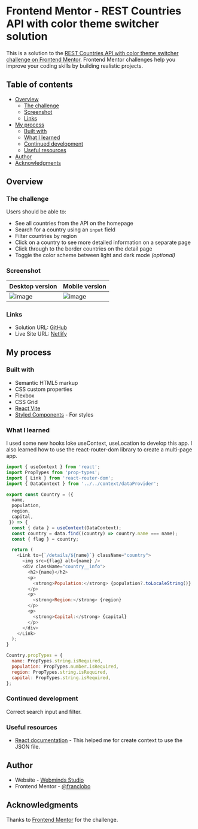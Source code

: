 # Frontend Mentor - REST Countries API with color theme switcher solution

This is a solution to the [REST Countries API with color theme switcher challenge on Frontend Mentor](https://www.frontendmentor.io/challenges/rest-countries-api-with-color-theme-switcher-5cacc469fec04111f7b848ca). Frontend Mentor challenges help you improve your coding skills by building realistic projects.

## Table of contents

- [Overview](#overview)
  - [The challenge](#the-challenge)
  - [Screenshot](#screenshot)
  - [Links](#links)
- [My process](#my-process)
  - [Built with](#built-with)
  - [What I learned](#what-i-learned)
  - [Continued development](#continued-development)
  - [Useful resources](#useful-resources)
- [Author](#author)
- [Acknowledgments](#acknowledgments)

## Overview

### The challenge

Users should be able to:

- See all countries from the API on the homepage
- Search for a country using an `input` field
- Filter countries by region
- Click on a country to see more detailed information on a separate page
- Click through to the border countries on the detail page
- Toggle the color scheme between light and dark mode *(optional)*

### Screenshot

| Desktop version | Mobile version |
|---|---|
| ![image](https://github.com/franclobo/Countries-app/assets/58642949/44cc8bf7-5680-427c-9ab3-71eed302a373) | ![image](https://github.com/franclobo/Countries-app/assets/58642949/695fea38-bee5-414e-9554-85e4813021af) |



### Links

- Solution URL: [GitHub](https://github.com/franclobo/Countries-app)
- Live Site URL: [Netlify](https://rest-countries-info-app.netlify.app/)

## My process

### Built with

- Semantic HTML5 markup
- CSS custom properties
- Flexbox
- CSS Grid
- [React Vite](https://vitejs.dev/guide/)
- [Styled Components](https://ant.design/components/overview/) - For styles

### What I learned

I used some new hooks loke useContext, useLocation to develop this app. I also learned how to use the react-router-dom library to create a multi-page app.

```js
import { useContext } from 'react';
import PropTypes from 'prop-types';
import { Link } from 'react-router-dom';
import { DataContext } from '../../context/dataProvider';

export const Country = ({
  name,
  population,
  region,
  capital,
 }) => {
  const { data } = useContext(DataContext);
  const country = data.find((country) => country.name === name);
  const { flag } = country;

  return (
    <Link to={`/details/${name}`} className="country">
      <img src={flag} alt={name} />
      <div className="country__info">
        <h2>{name}</h2>
        <p>
          <strong>Population:</strong> {population?.toLocaleString()}
        </p>
        <p>
          <strong>Region:</strong> {region}
        </p>
        <p>
          <strong>Capital:</strong> {capital}
        </p>
      </div>
    </Link>
  );
}

Country.propTypes = {
  name: PropTypes.string.isRequired,
  population: PropTypes.number.isRequired,
  region: PropTypes.string.isRequired,
  capital: PropTypes.string.isRequired,
};

```
### Continued development

Correct search input and filter.

### Useful resources

- [React documentation](https://react.dev/reference/react/createContext) - This helped me for create context to use the JSON file.

## Author

- Website - [Webminds Studio](https://webmindsstudio.com/)
- Frontend Mentor - [@franclobo](https://www.frontendmentor.io/profile/franclobo)

## Acknowledgments

Thanks to [Frontend Mentor](https://www.frontendmentor.io/) for the challenge.
